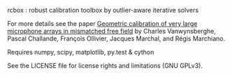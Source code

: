 rcbox : robust calibration toolbox by outlier-aware iterative solvers

For more details see the paper [Geometric calibration of very large microphone arrays in mismatched free field](https://asa.scitation.org/doi/full/10.1121/1.5083829) by Charles Vanwynsberghe, Pascal Challande, François Ollivier, Jacques Marchal, and Régis Marchiano.

Requires numpy, scipy, matplotlib, py.test & cython

See the LICENSE file for license rights and limitations (GNU GPLv3).
